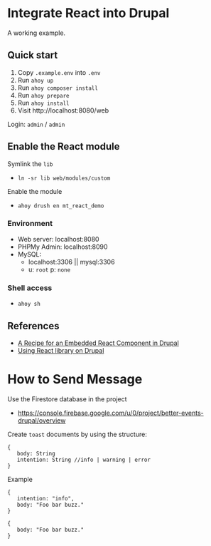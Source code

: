 # Integrate React into Drupal
A working example.

## Quick start
1. Copy `.example.env` into `.env` 
2. Run `ahoy up` 
3. Run `ahoy composer install` 
4. Run `ahoy prepare` 
4. Run `ahoy install` 
5. Visit http://localhost:8080/web

Login: `admin` / `admin` 

## Enable the React module
Symlink the `lib`
- `ln -sr lib web/modules/custom`

Enable the module
- `ahoy drush en mt_react_demo`

### Environment
- Web server: localhost:8080
- PHPMy Admin: localhost:8090
- MySQL: 
    - localhost:3306 || mysql:3306
    - u: `root` p: `none` 

### Shell access
- `ahoy sh`


## References
- [A Recipe for an Embedded React Component in Drupal](https://www.mediacurrent.com/blog/recipe-embedded-react-component-drupal/)
- [Using React library on Drupal](https://www.appnovation.com/blog/using-react-library-drupal)


# How to Send Message
Use the Firestore database in the project
- https://console.firebase.google.com/u/0/project/better-events-drupal/overview

Create `toast` documents by using the structure:
```
{
   body: String
   intention: String //info | warning | error
}
```

Example
```
{
   intention: "info",
   body: "Foo bar buzz."
}
```
```
{
   body: "Foo bar buzz."
}
```



